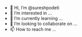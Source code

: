 - 👋 Hi, I’m @sureshpodeti
- 👀 I’m interested in ...
- 🌱 I’m currently learning ...
- 💞️ I’m looking to collaborate on ...
- 📫 How to reach me ...

<!---
sureshpodeti/sureshpodeti is a ✨ special ✨ repository because its `README.md` (this file) appears on your GitHub profile.
You can click the Preview link to take a look at your changes.
--->
